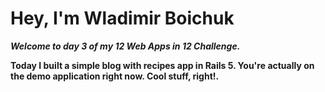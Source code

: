 **<h1>Hey, I'm Wladimir Boichuk</h1>
                                                                                                                                                                                                                                                                                                                                                                                  _<p>Welcome to day 3 of my 12 Web Apps in 12 Challenge.</p>_
                                                                                                                                                                                                                                                                                                                                                                                  <p>Today I built a simple blog with recipes  app in Rails 5. You're actually on the demo application right now. Cool stuff, right!.</p>**
